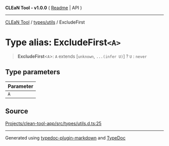 **CLEaN Tool - v1.0.0** ( [Readme](../../../README.md) \| API )

***

[CLEaN Tool](../../../modules.md) / [types/utils](../README.md) / ExcludeFirst

# Type alias: ExcludeFirst`<A>`

> **ExcludeFirst**\<`A`\>: `A` extends [`unknown`, `...(infer U)`] ? `U` : `never`

## Type parameters

| Parameter |
| :------ |
| `A` |

## Source

[Projects/clean-tool-app/src/types/utils.d.ts:25](https://github.com/yuckyh/clean-tool-app/)

***

Generated using [typedoc-plugin-markdown](https://www.npmjs.com/package/typedoc-plugin-markdown) and [TypeDoc](https://typedoc.org/)
